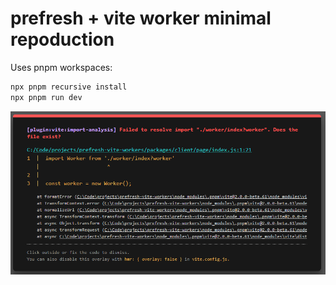 # prefresh + vite worker minimal repoduction

Uses pnpm workspaces:

```bash
npx pnpm recursive install
npx pnpm run dev
```

![](screenshot.png)
